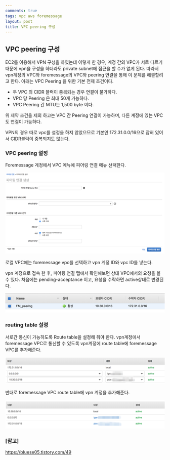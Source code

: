```yaml
---
comments: true
tags: vpc aws foremessage
layout: post
title: VPC peering 구성
---
```




## VPC peering 구성

EC2를 이용해서 VPN 구성을 하였는데 이렇게 한 경우, 계정 간의 VPC가 서로 다르기 때문에 vpn을 구성을 하더라도 private subnet에 접근을 할 수가 없게 된다. 따라서 vpn계정의 VPC와 foremessage의 VPC와 peering 연결을 통해 이 문제를 해결할려고 한다. 아래는 VPC Peering 을 위한 기본 전제 조건이다. 

- 두 VPC 의 CIDR 블럭이 중복되는 경우 연결이 불가하다. 
- VPC 당 Peering 은 최대 50개 가능하다. 
- VPC Peering 간 MTU는 1,500 byte 이다.

 위 제약 조건을 제외 하고는 VPC 간 Peering 연결이 가능하며, 다른 계정에 있는 VPC도 연결이 가능하다. 

VPN의 경우 따로 vpc를 설정을 하지 않았으므로 기본인 172.31.0.0/16으로 잡혀 있어서 CIDR블럭이 중복되지도 않는다.



### VPC peering 설정

Foremessage 계정에서 VPC 메뉴에 피어링 연결 메뉴 선택한다.

![vpc_peering](../assets/images/vpc_peering.png)

로컬 VPC에는 foremessage vpc를 선택하고 vpn 계정 ID와 vpc ID를 넣는다.

vpn 계정으로 접속 한 후, 피어링 연결 탭에서 확인해보면 상대 VPC에서의 요청을 볼 수 있다. 처음에는 pending-acceptance 이고, 요청을 수락하면 active상태로 변경된다.

![vpc_peering_active](../assets/images/vpc_peering_active.png)



### routing table 설정

서로간 통신이 가능하도록 Route table을 설정해 줘야 한다. vpn계정에서 foremessage VPC로 통신할 수 있도록 vpn계정에 route table에 foremessage VPC를 추가해준다.

![vpc_peering_setting](../assets/images/vpc_peering_setting.png)

반대로 foremessage VPC route table에 vpn 계정을 추가해준다.

![vpc_peering_setting2](../assets/images/vpc_peering_setting2.png)



### [참고]

https://bluese05.tistory.com/49